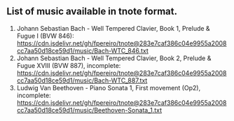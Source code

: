 ## List of music available in tnote format.

1) Johann Sebastian Bach - Well Tempered Clavier, Book 1, Prelude & Fugue I (BVW 846): https://cdn.jsdelivr.net/gh/fpereiro/tnote@283e7caf386c04e9955a2008cc7aa50d18ce59d1/music/Bach-WTC_846.txt
2) Johann Sebastian Bach - Well Tempered Clavier, Book 2, Prelude & Fugue XVIII (BVW 887), incomplete: https://cdn.jsdelivr.net/gh/fpereiro/tnote@283e7caf386c04e9955a2008cc7aa50d18ce59d1/music/Bach-WTC_887.txt
3) Ludwig Van Beethoven - Piano Sonata 1, First movement (Op2), incomplete: https://cdn.jsdelivr.net/gh/fpereiro/tnote@283e7caf386c04e9955a2008cc7aa50d18ce59d1/music/Beethoven-Sonata_1.txt
